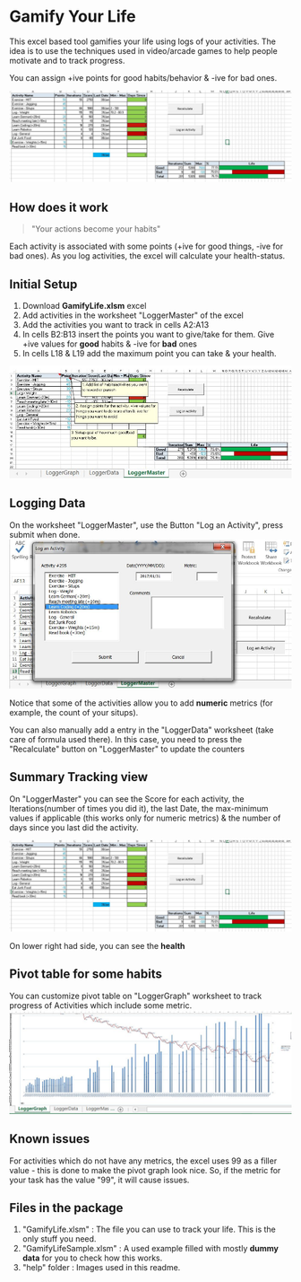 # Gamify Your Life

This excel based tool gamifies your life using logs of your activities. The idea is to use the techniques used in video/arcade games to help people motivate and to track progress.

You can assign +ive points for good habits/behavior & -ive for bad ones. 

![alt text](https://github.com/arun-ks/GamifyLife/blob/master/help/Instruction03.jpg "Summary View")

## How does it work

> "Your actions become your habits"

Each activity is associated with some points (+ive for good things, -ive for bad ones). As you log activities, the excel will calculate your health-status. 


## Initial Setup 
1. Download **GamifyLife.xlsm** excel 
2. Add activities in the worksheet "LoggerMaster" of the excel
  1. Add the activities you want to track in cells A2:A13
  2. In cells B2:B13 insert the points you want to give/take for them. Give +ive values for **good** habits & -ive for **bad** ones
  3. In cells L18 & L19 add the maximum point you can take & your health.

![alt text](https://github.com/arun-ks/GamifyLife/blob/master/help/Instruction01.jpg "Setup Habits")

## Logging Data
On the worksheet "LoggerMaster", use the Button "Log an Activity", press submit when done.
![alt text](https://github.com/arun-ks/GamifyLife/blob/master/help/Instruction02.jpg "Logging an Activity")

Notice that some of the activities allow you to add **numeric** metrics (for example, the count of your situps).

You can also manually add a entry in the "LoggerData" worksheet (take care of formula used there). In this case, you need to press the "Recalculate" button on "LoggerMaster" to update the counters 

## Summary Tracking view
On "LoggerMaster" you can see the Score for each activity, the Iterations(number of times you did it), the last Date, the max-minimum values if applicable (this works only for numeric metrics) & the number of days since you last did the activity.

![alt text](https://github.com/arun-ks/GamifyLife/blob/master/help/Instruction03.jpg "Summary View")

On lower right had side, you can see the **health**

## Pivot table for some habits
You can customize pivot table on "LoggerGraph" worksheet to track progress of Activities which include some metric.
![alt text](https://github.com/arun-ks/GamifyLife/blob/master/help/Instruction04.jpg "Pivot Graph")

## Known issues 
For activities which do not have any metrics, the excel uses 99 as a filler value - this is done to make the pivot graph look nice.
So, if the metric for your task has the value "99", it will cause issues.

## Files in the package
1. "GamifyLife.xlsm" : The file you can use to track your life. This is the only stuff you need.
2. "GamifyLifeSample.xlsm" : A used example filled with mostly **dummy data** for you to check how this works.
3. "help" folder : Images used in this readme.

